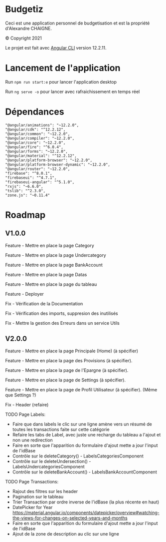 # Budgetiz

Ceci est une application personnel de budgetisation et est la propriété d'Alexandre CHAIGNE.

© Copyright 2021

Le projet est fait avec [Angular CLI](https://github.com/angular/angular-cli) version 12.2.11.

# Lancement de l'application

Run `npm run start:e` pour lancer l'application desktop

Run `ng serve -o` pour lancer avec rafraichissement en temps réel

# Dépendances
    "@angular/animations": "~12.2.0",
    "@angular/cdk": "^12.2.12",
    "@angular/common": "~12.2.0",
    "@angular/compiler": "~12.2.0",
    "@angular/core": "~12.2.0",
    "@angular/fire": "^6.0.4",
    "@angular/forms": "~12.2.0",
    "@angular/material": "^12.2.12",
    "@angular/platform-browser": "~12.2.0",
    "@angular/platform-browser-dynamic": "~12.2.0",
    "@angular/router": "~12.2.0",
    "firebase": "^8.0.1",
    "firebaseui": "^4.7.1",
    "firebaseui-angular": "^5.1.0",
    "rxjs": "~6.6.0",
    "tslib": "^2.3.0",
    "zone.js": "~0.11.4"

# Roadmap

## V1.0.0

Feature - Mettre en place la page Category

Feature - Mettre en place la page Undercategory
    
Feature - Mettre en place la page BankAccount
    
Feature - Mettre en place la page Datas

Feature - Mettre en place la page du tableau

Feature - Deployer

Fix - Vérification de la Documentation

Fix - Vérification des imports, suppresion des inutilisés

Fix - Mettre la gestion des Erreurs dans un service Utils


## V2.0.0

Feature - Mettre en place la page Principale (Home) (à spécifier)

Feature - Mettre en place la page des Provisions (à spécifier).

Feature - Mettre en place la page de l'Epargne (à spécifier).

Feature - Mettre en place la page de Settings (à spécifier).

Feature - Mettre en place la page de Profil Utilisateur (à spécifier). (Même que Settings ?)

Fix - Header (refaire)




TODO Page Labels:
- Faire que dans labels le clic sur une ligne amène vers un résumé de toutes les transactions faite sur cette catégorie
- Refaire les tabs de Label, avec juste une recharge du tableau a l'ajout et non une redirection
- Faire en sorte que l'apparition du formulaire d'ajout mette a jour l'input de l'idBase
- Contrôle sur le deleteCategory() - LabelsCategoriesComponent
- Contrôle sur le deleteUndersection() - LabelsUndercategoriesComponent
- Contrôle sur le deleteBankAccount() - LabelsBankAccountComponent

TODO Page Transactions:

- Rajout des filtres sur les header
- Pagination sur le tableau
- Trier Transaction par ordre inverse de l'idBase (la plus récente en haut)
- DatePicker for Year https://material.angular.io/components/datepicker/overview#watching-the-views-for-changes-on-selected-years-and-months 
- Faire en sorte que l'apparition du formulaire d'ajout mette a jour l'input de l'idBase
- Ajout de la zone de description au clic sur une ligne